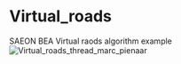 # Virtual_roads
 SAEON BEA Virtual raods algorithm example
![Virtual_roads_thread_marc_pienaar](https://user-images.githubusercontent.com/50328370/115216300-a976ac00-a104-11eb-8ae5-abb77d9517e0.png)
